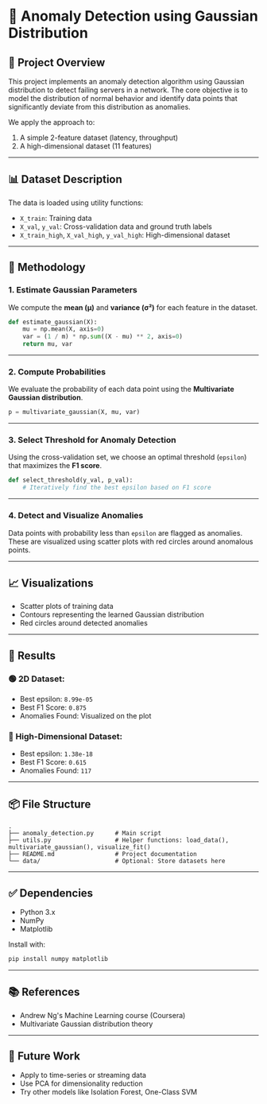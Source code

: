 # 🚨 Anomaly Detection using Gaussian Distribution

## 📌 Project Overview

This project implements an anomaly detection algorithm using Gaussian distribution to detect failing servers in a network. The core objective is to model the distribution of normal behavior and identify data points that significantly deviate from this distribution as anomalies.

We apply the approach to:

1. A simple 2-feature dataset (latency, throughput)
2. A high-dimensional dataset (11 features)

---

## 📊 Dataset Description

The data is loaded using utility functions:

* `X_train`: Training data
* `X_val`, `y_val`: Cross-validation data and ground truth labels
* `X_train_high`, `X_val_high`, `y_val_high`: High-dimensional dataset

---

## 🧠 Methodology

### 1. **Estimate Gaussian Parameters**

We compute the **mean (μ)** and **variance (σ²)** for each feature in the dataset.

```python
def estimate_gaussian(X):
    mu = np.mean(X, axis=0)
    var = (1 / m) * np.sum((X - mu) ** 2, axis=0)
    return mu, var
```

---

### 2. **Compute Probabilities**

We evaluate the probability of each data point using the **Multivariate Gaussian distribution**.

```python
p = multivariate_gaussian(X, mu, var)
```

---

### 3. **Select Threshold for Anomaly Detection**

Using the cross-validation set, we choose an optimal threshold (`epsilon`) that maximizes the **F1 score**.

```python
def select_threshold(y_val, p_val):
    # Iteratively find the best epsilon based on F1 score
```

---

### 4. **Detect and Visualize Anomalies**

Data points with probability less than `epsilon` are flagged as anomalies. These are visualized using scatter plots with red circles around anomalous points.

---

## 📈 Visualizations

* Scatter plots of training data
* Contours representing the learned Gaussian distribution
* Red circles around detected anomalies

---

## 🧪 Results

### 🟢 2D Dataset:

* Best epsilon: `8.99e-05`
* Best F1 Score: `0.875`
* Anomalies Found: Visualized on the plot

### 🔵 High-Dimensional Dataset:

* Best epsilon: `1.38e-18`
* Best F1 Score: `0.615`
* Anomalies Found: `117`

---

## 📦 File Structure

```
.
├── anomaly_detection.py      # Main script
├── utils.py                  # Helper functions: load_data(), multivariate_gaussian(), visualize_fit()
├── README.md                 # Project documentation
└── data/                     # Optional: Store datasets here
```

---

## ✅ Dependencies

* Python 3.x
* NumPy
* Matplotlib

Install with:

```bash
pip install numpy matplotlib
```

---

## 📚 References

* Andrew Ng's Machine Learning course (Coursera)
* Multivariate Gaussian distribution theory

---

## 🧠 Future Work

* Apply to time-series or streaming data
* Use PCA for dimensionality reduction
* Try other models like Isolation Forest, One-Class SVM

